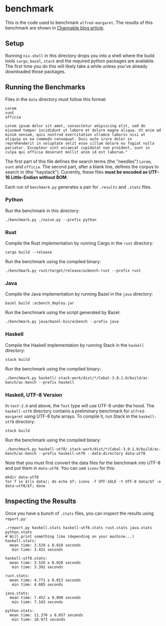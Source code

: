 # benchmark

This is the code used to benchmark `alfred-margaret`.
The results of this benchmark are shown in [Channable blog article](https://www.channable.com/tech/how-we-made-haskell-search-strings-as-fast-as-rust).

## Setup

Running `nix-shell` in this directory drops you into a shell where the build tools `cargo`, `bazel`, `stack` and the required python packages are available.
The first time you do this will likely take a while unless you've already downloaded those packages.

## Running the Benchmarks

Files in the `data` directory must follow this format:

```
Lorem
sunt
officia

Lorem ipsum dolor sit amet, consectetur adipiscing elit, sed do eiusmod tempor incididunt ut labore et dolore magna aliqua. Ut enim ad minim veniam, quis nostrud exercitation ullamco laboris nisi ut aliquip ex ea commodo consequat. Duis aute irure dolor in reprehenderit in voluptate velit esse cillum dolore eu fugiat nulla pariatur. Excepteur sint occaecat cupidatat non proident, sunt in culpa qui officia deserunt mollit anim id est laborum."
```

The first part of this file defines the search terms (the "needles") `Lorem`, `sunt` and `officia`.
The second part, after a blank line, defines the corpus to search in  (the "haystack").
Currently, these files **must be encoded as UTF-16 Little-Endian without BOM**.

Each run of `benchmark.py` generates a pair for `.results` and `.stats` files.

### Python

Run the benchmark in this directory:

```
./benchmark.py ./naive.py --prefix python
```

### Rust

Compile the Rust implementation by running Cargo in the `rust` directory:

```
cargo build --release
```

Run the benchmark using the compiled binary:

```
./benchmark.py rust/target/release/acbench-rust --prefix rust
```

### Java

Compile the Java implementation by running Bazel in the `java` directory:

```
bazel build :acbench_deploy.jar
```

Run the benchmark using the script generated by Bazel:

```
./benchmark.py java/bazel-bin/acbench --prefix java
```

### Haskell

Compile the Haskell implementation by running Stack in the `haskell` directory:

```
stack build
```

Run the benchmark using the compiled binary:

```
./benchmark.py haskell/.stack-work/dist/*/Cabal-3.0.1.0/build/ac-bench/ac-bench --prefix haskell
```

### Haskell, UTF-8 Version

In `text-2.0` and above, the `Text` type will use UTF-8 under the hood.
The `haskell-utf8` directory contains a preliminary benchmark for `alfred-margaret` using UTF-8 byte arrays.
To compile it, run Stack in the `haskell-utf8` directory:

```
stack build
```

Run the benchmark using the compiled binary:

```
./benchmark.py haskell-utf8/.stack-work/dist/*/Cabal-3.0.1.0/build/ac-bench/ac-bench --prefix haskell-utf8 --data-directory data-utf8
```

Note that you must first convert the data files for the benchmark into UTF-8 and put them in `data-utf8`.
You can use `iconv` for this:

```
mkdir data-utf8
for f in $(ls data); do echo $f; iconv -f UTF-16LE -t UTF-8 data/$f -o data-utf8/$f; done
```

## Inspecting the Results

Once you have a bunch of `.stats` files, you can inspect the results using `report.py`:

```
./report.py haskell.stats haskell-utf8.stats rust.stats java.stats python.stats
# Will print something like (depending on your machine...)
haskell.stats:
  mean time: 3.529 ± 0.010 seconds
   min time: 3.431 seconds

haskell-utf8.stats:
  mean time: 3.526 ± 0.028 seconds
   min time: 3.392 seconds

rust.stats:
  mean time: 4.771 ± 0.013 seconds
   min time: 4.685 seconds

java.stats:
  mean time: 7.452 ± 0.090 seconds
   min time: 7.143 seconds

python.stats:
  mean time: 11.370 ± 0.057 seconds
   min time: 10.973 seconds
```